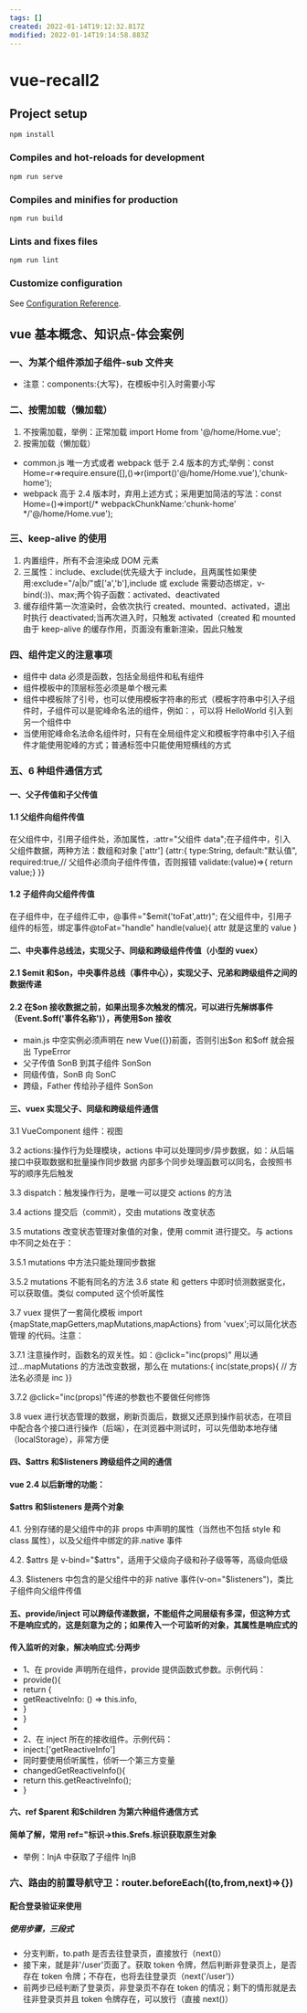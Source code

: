 ```yaml
---
tags: []
created: 2022-01-14T19:12:32.817Z
modified: 2022-01-14T19:14:58.883Z
---
```


# vue-recall2

## Project setup

```
npm install
```

### Compiles and hot-reloads for development

```
npm run serve
```

### Compiles and minifies for production

```
npm run build
```

### Lints and fixes files

```
npm run lint
```

### Customize configuration

See [Configuration Reference](https://cli.vuejs.org/config/).

## vue 基本概念、知识点-体会案例

### 一、为某个组件添加子组件-sub 文件夹

- 注意：components:{大写}，在模板中引入时需要小写

### 二、按需加载（懒加载）

1.  不按需加载，举例：正常加载 import Home from '@/home/Home.vue';
2.  按需加载（懒加载）

- common.js 唯一方式或者 webpack 低于 2.4 版本的方式;举例：const Home=r=>require.ensure([],()=>r(import()'@/home/Home.vue'),'chunk-home');
- webpack 高于 2.4 版本时，弃用上述方式；采用更加简洁的写法：const Home=()=>import(/\* webpackChunkName:'chunk-home' \*/'@/home/Home.vue');

### 三、keep-alive 的使用

1. 内置组件，所有不会渲染成 DOM 元素
2. 三属性：include、exclude(优先级大于 include，且两属性如果使用:exclude="/a|b/"或['a','b'],include 或 exclude 需要动态绑定，v-bind(:))、max;两个钩子函数：activated、deactivated
3. 缓存组件第一次渲染时，会依次执行 created、mounted、activated，退出时执行 deactivated;当再次进入时，只触发 activated（created 和 mounted 由于 keep-alive 的缓存作用，页面没有重新渲染，因此只触发

### 四、组件定义的注意事项

- 组件中 data 必须是函数，包括全局组件和私有组件
- 组件模板中的顶层标签必须是单个根元素
- 组件中模板除了引号，也可以使用模板字符串的形式（模板字符串中引入子组件时，子组件可以是驼峰命名法的组件，例如：<HelloWorld></HelloWorld>，可以将 HelloWorld 引入到另一个组件中
- 当使用驼峰命名法命名组件时，只有在全局组件定义和模板字符串中引入子组件才能使用驼峰的方式；普通标签中只能使用短横线的方式

### 五、6 种组件通信方式

#### 一、父子传值和子父传值

#### 1.1 父组件向组件传值

在父组件中，引用子组件处，添加属性，:attr="父组件 data";在子组件中，引入父组件数据，两种方法：数组和对象
['attr'] {attr:{
type:String,
default:"默认值",
required:true,// 父组件必须向子组件传值，否则报错
validate:(value)=>{
return value;}
}}

#### 1.2 子组件向父组件传值

在子组件中，在子组件汇中，@事件="\$emit('toFat',attr)";
在父组件中，引用子组件的标签，绑定事件@toFat="handle"
handle(value){
attr 就是这里的 value
}

#### 二、中央事件总线法，实现父子、同级和跨级组件传值（小型的 vuex）

#### 2.1 \$emit 和\$on，中央事件总线（事件中心），实现父子、兄弟和跨级组件之间的数据传递

#### 2.2 在\$on 接收数据之前，如果出现多次触发的情况，可以进行先解绑事件（Event.\$off('事件名称')），再使用\$on 接收

- main.js 中空实例必须声明在 new Vue({})前面，否则引出\$on 和\$off 就会报出 TypeError
- 父子传值 SonB 到其子组件 SonSon
- 同级传值，SonB 向 SonC
- 跨级，Father 传给孙子组件 SonSon

#### 三、vuex 实现父子、同级和跨级组件通信

3.1 VueComponent 组件：视图

3.2 actions:操作行为处理模块，actions 中可以处理同步/异步数据，如：从后端接口中获取数据和批量操作同步数据
内部多个同步处理函数可以同名，会按照书写的顺序先后触发

3.3 dispatch：触发操作行为，是唯一可以提交 actions 的方法

3.4 actions 提交后（commit），交由 mutations 改变状态

3.5 mutations 改变状态管理对象值的对象，使用 commit 进行提交。与 actions 中不同之处在于：

3.5.1 mutations 中方法只能处理同步数据

3.5.2 mutations 不能有同名的方法
3.6 state 和 getters 中即时侦测数据变化，可以获取值。类似 computed 这个侦听属性

3.7 vuex 提供了一套简化模板 import {mapState,mapGetters,mapMutations,mapActions} from 'vuex';可以简化状态管理
的代码。注意：

3.7.1 注意操作时，函数名的双关性。如：@click="inc(props)" 用以通过...mapMutations 的方法改变数据，那么在 mutations:{
inc(state,props){ // 方法名必须是 inc }}

3.7.2 @click="inc(props)"传递的参数也不要做任何修饰

3.8 vuex 进行状态管理的数据，刷新页面后，数据又还原到操作前状态，在项目中配合各个接口进行操作（后端），在浏览器中测试时，可以先借助本地存储（localStorage），非常方便

#### 四、\$attrs 和\$listeners 跨级组件之间的通信

#### vue 2.4 以后新增的功能：

#### \$attrs 和\$listeners 是两个对象

4.1. 分别存储的是父组件中的非 props 中声明的属性（当然也不包括 style 和 class 属性），以及父组件中绑定的非.native 事件

4.2. $attrs 是 v-bind="\$attrs"，适用于父级向子级和孙子级等等，高级向低级

4.3. $listeners 中包含的是父组件中的非 native 事件(v-on="\$listeners")，类比子组件向父组件传值

#### 五、provide/inject 可以跨级传递数据，不能组件之间层级有多深，但这种方式不是响应式的，这是刻意为之的；如果传入一个可监听的对象，其属性是响应式的

#### 传入监听的对象，解决响应式:分两步

- 1、在 provide 声明所在组件，provide 提供函数式参数。示例代码：
- provide(){
- return {
- getReactiveInfo: () => this.info,
- }
- }
-
- 2、在 inject 所在的接收组件。示例代码：
- inject:['getReactiveInfo']
- 同时要使用侦听属性，侦听一个第三方变量
- changedGetReactiveInfo(){
- return this.getReactiveInfo();
- }

#### 六、ref \$parent 和\$children 为第六种组件通信方式

#### 简单了解，常用 ref="标识->this.\$refs.标识获取原生对象

- 举例：InjA 中获取了子组件 InjB

### 六、路由的前置导航守卫：router.beforeEach((to,from,next)=>{})

#### 配合登录验证来使用

##### 使用步骤，三段式

- 分支判断，to.path 是否去往登录页，直接放行（next()）
- 接下来，就是非'/user'页面了。获取 token 令牌，然后判断非登录页上，是否存在 token 令牌；不存在，也将去往登录页（next('/user')）
- 前两步已经判断了登录页，非登录页不存在 token 的情况；剩下的情形就是去往非登录页并且 token 令牌存在，可以放行（直接 next()）
